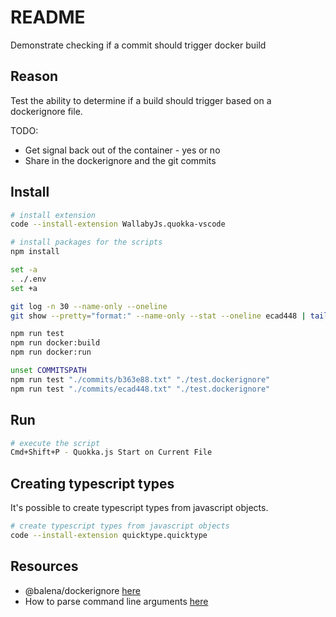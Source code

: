 # README

Demonstrate checking if a commit should trigger docker build  

## Reason

Test the ability to determine if a build should trigger based on a dockerignore file.  

TODO:

* Get signal back out of the container - yes or no
* Share in the dockerignore and the git commits

## Install

```sh
# install extension
code --install-extension WallabyJs.quokka-vscode
```

```sh
# install packages for the scripts
npm install

set -a  
. ./.env
set +a

git log -n 30 --name-only --oneline                              
git show --pretty="format:" --name-only --stat --oneline ecad448 | tail -n +2 > "./commits/ecad448.txt"

npm run test         
npm run docker:build         
npm run docker:run

unset COMMITSPATH   
npm run test "./commits/b363e88.txt" "./test.dockerignore"     
npm run test "./commits/ecad448.txt" "./test.dockerignore"    
```

## Run

```sh
# execute the script
Cmd+Shift+P - Quokka.js Start on Current File
```

## Creating typescript types

It's possible to create typescript types from javascript objects.

```sh
# create typescript types from javascript objects
code --install-extension quicktype.quicktype
```

## Resources

- @balena/dockerignore [here](https://www.npmjs.com/package/@balena/dockerignore)  
- How to parse command line arguments [here](https://nodejs.org/en/knowledge/command-line/how-to-parse-command-line-arguments/)  
